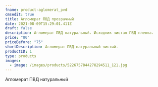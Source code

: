 ```yaml
---
fname: product-aglomerat_pvd
cmsedit: true
title: Агломерат ПВД прозрачный
date: 2021-08-09T15:29:01.411Z
draft: false
description: Агломерат ПВД натуральный. Исходник чистая ПВД пленка.
price: "80"
priceBefore: "75"
shortDescription: Агломерат ПВД натуральный чистый.
productID: 1
type: products
images:
  - image: /images/products/5226757844278294511_121.jpg
---
```

Агломерат ПВД натуральный